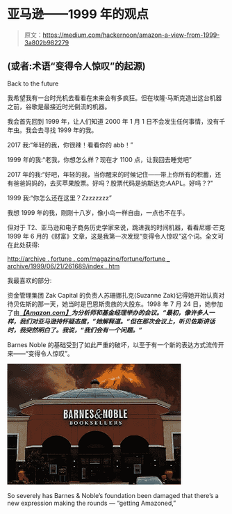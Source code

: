 # 亚马逊——1999 年的观点

> 原文：<https://medium.com/hackernoon/amazon-a-view-from-1999-3a802b982279>

## (或者:术语“变得令人惊叹”的起源)

Back to the future

我希望我有一台时光机去看看在未来会有多疯狂。但在埃隆·马斯克造出这台机器之前，谷歌是最接近时光倒流的机器。

我会首先回到 1999 年，让人们知道 2000 年 1 月 1 日不会发生任何事情，没有千年虫。我会去寻找 1999 年的我。

2017 我:“年轻的我，你很辣！看看你的 abb！”

1999 年的我:“老我，你想怎么样？现在才 1100 点，让我回去睡觉吧”

2017 年的我:“好吧，年轻的我，当你醒来的时候记住——带上你所有的积蓄，还有爸爸妈妈的，去买苹果股票。好吗？股票代码是纳斯达克:AAPL。好吗？?"

1999 我:“你怎么还在这里？Zzzzzzzz”

我想 1999 年的我，刚刚十八岁，像小鸟一样自由，一点也不在乎。

但对于 T2、亚马逊和电子商务历史学家来说，跳进我的时间机器，看看尼娜·芒克 1999 年 6 月的《财富》文章，这是我第一次发现“变得令人惊叹”这个词。全文可在此处获得:

[http://archive . fortune . com/magazine/fortune/fortune _ archive/1999/06/21/261689/index . htm](http://archive.fortune.com/magazines/fortune/fortune_archive/1999/06/21/261689/index.htm)

我最喜欢的部分:

资金管理集团 Zak Capital 的负责人苏珊娜扎克(Suzanne Zak)记得她开始认真对待贝佐斯的那一天，她当时是巴恩斯贵族的大股东。1998 年 7 月 24 日，她参加了由[***【Amazon.com】***](http://amazon.com/)***为分析师和基金经理举办的会议。“最初，像许多人一样，我们对亚马逊持怀疑态度，”她解释道。“但在那次会议上，听贝佐斯讲话时，我突然明白了。我说，“我们会有一个问题。”***

Barnes Noble 的基础受到了如此严重的破坏，以至于有一个新的表达方式流传开来——“变得令人惊叹”。

![](img/bd2d861bfbac703b626204e13df30c4d.png)

So severely has Barnes & Noble’s foundation been damaged that there’s a new expression making the rounds — “getting Amazoned,”